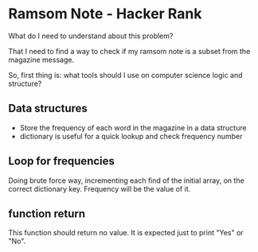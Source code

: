 # Ramsom Note - Hacker Rank

What do I need to understand about this problem?

That I need to find a way to check if my ramsom note is a subset from the magazine message.

So, first thing is: what tools should I use on computer science logic and structure?

## Data structures

- Store the frequency of each word in the magazine in a data structure
- dictionary is useful for a quick lookup and check frequency number

## Loop for frequencies

Doing brute force way, incrementing each find of the initial array, on the correct dictionary key. Frequency will be 
the value of it.

## function return

This function should return no value. It is expected just to print "Yes" or "No".

